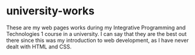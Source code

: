 # university-works
These are my web pages works during my Integrative Programming and Technologies 1 course in a university.
I can say that they are the best out there since this was my introduction to web development,
as I have never dealt with HTML and CSS.

